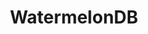 ---
blog: https://blog.github.com/
codehost: https://github.com/https://github.com/Nozbe/WatermelonDB
logohandle: nozbe_watermelondb
sort: watermelondb
title: WatermelonDB
website: https://github.com/Nozbe/WatermelonDB
---
